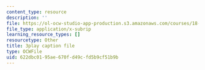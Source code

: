 ```yaml
---
content_type: resource
description: ''
file: https://ol-ocw-studio-app-production.s3.amazonaws.com/courses/18-01sc-single-variable-calculus-fall-2010/622dbc0195ae670fd49cfd5b9cf51b9b_eHJuAByQf5A.srt
file_type: application/x-subrip
learning_resource_types: []
resourcetype: Other
title: 3play caption file
type: OCWFile
uid: 622dbc01-95ae-670f-d49c-fd5b9cf51b9b
---
```

